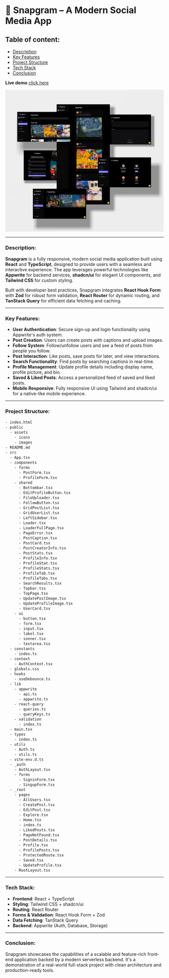 # **📱 Snapgram – A Modern Social Media App**

## **Table of content:**

-   [Description](#description)
-   [Key Features](#key-features)
-   [Project Structure](#project-structure)
-   [Tech Stack](#tech-stack)
-   [Conclusion](#conclusion)

**Live demo** [click here](https://snapgram-socail-app.vercel.app/)

![alt text](website_images/app-design.jpg)

---

### **Description:**

**Snapgram** is a fully responsive, modern social media application built using **React** and **TypeScript**, designed to provide users with a seamless and interactive experience. The app leverages powerful technologies like **Appwrite** for backend services, **shadcn/ui** for elegant UI components, and **Tailwind CSS** for custom styling.

Built with developer best practices, Snapgram integrates **React Hook Form** with **Zod** for robust form validation, **React Router** for dynamic routing, and **TanStack Query** for efficient data fetching and caching.

---

### **Key Features:**

-   **User Authentication**: Secure sign-up and login functionality using Appwrite's auth system.
-   **Post Creation**: Users can create posts with captions and upload images.
-   **Follow System**: Follow/unfollow users and see a feed of posts from people you follow.
-   **Post Interaction**: Like posts, save posts for later, and view interactions.
-   **Search Functionality**: Find posts by searching captions in real-time.
-   **Profile Management**: Update profile details including display name, profile picture, and bio.
-   **Saved & Liked Posts**: Access a personalized feed of saved and liked posts.
-   **Mobile Responsive**: Fully responsive UI using Tailwind and shadcn/ui for a native-like mobile experience.

---

### **Project Structure:**

```
- index.html
- public
  - assets
    - icons
    - images
- README.md
- src
  - App.tsx
  - components
    - forms
      - PostForm.tsx
      - ProfileForm.tsx
    - shared
      - Bottombar.tsx
      - EditProfileButton.tsx
      - FileUploader.tsx
      - FollowButton.tsx
      - GridPostList.tsx
      - GridUserList.tsx
      - LeftSidebar.tsx
      - Loader.tsx
      - LoaderFullPage.tsx
      - PageError.tsx
      - PostCaption.tsx
      - PostCard.tsx
      - PostCreatorInfo.tsx
      - PostStats.tsx
      - ProfileInfo.tsx
      - ProfileStat.tsx
      - ProfileStats.tsx
      - ProfileTab.tsx
      - ProfileTabs.tsx
      - SearchResults.tsx
      - Topbar.tsx
      - TopPage.tsx
      - UpdatePostImage.tsx
      - UpdateProfileImage.tsx
      - UserCard.tsx
    - ui
      - button.tsx
      - form.tsx
      - input.tsx
      - label.tsx
      - sonner.tsx
      - textarea.tsx
  - constants
    - index.ts
  - context
    - AuthContext.tsx
  - globals.css
  - hooks
    - useDebounce.ts
  - lib
    - appwrite
      - api.ts
      - appwrite.ts
    - react-query
      - queries.ts
      - queryKeys.ts
    - validation
      - index.ts
  - main.tsx
  - types
    - index.ts
  - utils
    - Auth.ts
    - utils.ts
  - vite-env.d.ts
  - _auth
    - AuthLayout.tsx
    - forms
      - SigninForm.tsx
      - SingupForm.tsx
  - _root
    - pages
      - AllUsers.tsx
      - CreatePost.tsx
      - EditPost.tsx
      - Explore.tsx
      - Home.tsx
      - index.ts
      - LikedPosts.tsx
      - PageNotFound.tsx
      - PostDetails.tsx
      - Profile.tsx
      - ProfilePosts.tsx
      - ProtectedRoute.tsx
      - Saved.tsx
      - UpdateProfile.tsx
    - RootLayout.tsx
```

---

### **Tech Stack:**

-   **Frontend**: React + TypeScript
-   **Styling**: Tailwind CSS + shadcn/ui
-   **Routing**: React Router
-   **Forms & Validation**: React Hook Form + Zod
-   **Data Fetching**: TanStack Query
-   **Backend**: Appwrite (Auth, Database, Storage)

---

### **Conclusion:**

Snapgram showcases the capabilities of a scalable and feature-rich front-end application backed by a modern serverless backend. It's a demonstration of a real-world full-stack project with clean architecture and production-ready tools.
